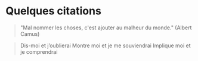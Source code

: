 # Quelques citations

> "Mal nommer les choses, c'est ajouter au malheur du monde." (Albert Camus)

> Dis-moi et j’oublierai
Montre moi et je me souviendrai
Implique moi et je comprendrai

